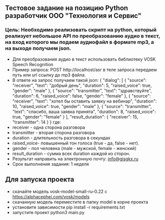 ## Тестовое задание на позицию Python разработчик ООО "Технология и Сервис"

### Цель: Необходимо реализовать скрипт на python, который реализует небольшое API по преобразованию аудио в текст, на вход которого мы подаем аудиофайл в формате mp3, а на выходе получаем json.

- Для преобразования аудио в текст использовать библиотеку  VOSK Speech Recognition
- Пример запроса: POST http://localhost/asr  в теле запроса передаем путь или url ссылку до mp3 файла.
- В ответе на запрос получаем такой json:
{
	"dialog": [
		 {
"source": "receiver",
			"text": "добрый день",
			"duration": 5,
			"raised_voice": true,
			"gender": "male"
		 },
		 {
			"source": "transmitter",
			"text": "здравствуйте",
			"duration": 6,
			"raised_voice": false,
"gender": "female"
		 },
		 {
			"source": "receiver",
			"text": "хотел бы оставить заявку на вебинар",
			"duration": 10,
			"raised_voice": true,
			"gender": "male"
		 },
		 {
			"source": "transmitter",
			"text": "спасибо, ваша заявка принята",
			"duration": 8,
			"raised_voice": true,
			"gender": "female"
		 }
	],
	"result_duration": {
		"receiver": 15,
		"transmitter": 14
	}
}
где: 
- receiver - одна сторона разговора
- transmitter - вторая сторона разговора
- duration - длительность разговора в секундах
- raised_voice- повышенный тон голоса (true - да, false - нет).
- gender - пол человека (male - мужской, female - женский)
- result_duration - сумма всех duration каждой из сторон.
- Результат направить на электронную почту: info@gisgkx.ru
- Срок выполнения задания: 1 неделя


## Для запуска проекта

- скачайте модель vosk-model-small-ru-0.22 с https://alphacephei.com/vosk/models
- скачанную модель переместите в папку model в корне проекта
- установите зависимости pip install -r requirements.txt
- запустите проект python3 main.py


